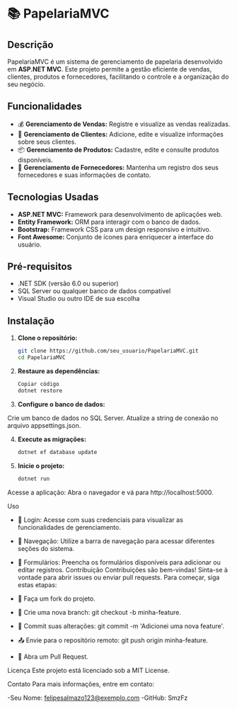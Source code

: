
# 📚 PapelariaMVC

## Descrição
PapelariaMVC é um sistema de gerenciamento de papelaria desenvolvido em **ASP.NET MVC**. Este projeto permite a gestão eficiente de vendas, clientes, produtos e fornecedores, facilitando o controle e a organização do seu negócio.

## Funcionalidades
- 💰 **Gerenciamento de Vendas:** Registre e visualize as vendas realizadas.
- 👥 **Gerenciamento de Clientes:** Adicione, edite e visualize informações sobre seus clientes.
- 📦 **Gerenciamento de Produtos:** Cadastre, edite e consulte produtos disponíveis.
- 🏢 **Gerenciamento de Fornecedores:** Mantenha um registro dos seus fornecedores e suas informações de contato.

## Tecnologias Usadas
- **ASP.NET MVC:** Framework para desenvolvimento de aplicações web.
- **Entity Framework:** ORM para interagir com o banco de dados.
- **Bootstrap:** Framework CSS para um design responsivo e intuitivo.
- **Font Awesome:** Conjunto de ícones para enriquecer a interface do usuário.

## Pré-requisitos
- .NET SDK (versão 6.0 ou superior)
- SQL Server ou qualquer banco de dados compatível
- Visual Studio ou outro IDE de sua escolha

## Instalação

1. **Clone o repositório:**
   ```bash
   git clone https://github.com/seu_usuario/PapelariaMVC.git
   cd PapelariaMVC
2. **Restaure as dependências:**

   ```bash
   Copiar código
   dotnet restore

3. **Configure o banco de dados:**

Crie um banco de dados no SQL Server.
Atualize a string de conexão no arquivo appsettings.json.


4. **Execute as migrações:**

   ```bash
   dotnet ef database update
   
5. **Inicie o projeto:**

   ```bash
   dotnet run
Acesse a aplicação: Abra o navegador e vá para http://localhost:5000.

Uso
- 🔑 Login: Acesse com suas credenciais para visualizar as funcionalidades de gerenciamento.
- 🧭 Navegação: Utilize a barra de navegação para acessar diferentes seções do sistema.
- 📝 Formulários: Preencha os formulários disponíveis para adicionar ou editar registros.
Contribuição
Contribuições são bem-vindas! Sinta-se à vontade para abrir issues ou enviar pull requests. Para começar, siga estas etapas:

- 🍴 Faça um fork do projeto.
- 🌿 Crie uma nova branch: git checkout -b minha-feature.
- 💾 Commit suas alterações: git commit -m 'Adicionei uma nova feature'.
- 📤 Envie para o repositório remoto: git push origin minha-feature.
- 🔄 Abra um Pull Request.

  
Licença
Este projeto está licenciado sob a MIT License.

Contato
Para mais informações, entre em contato:

-Seu Nome: felipesalmazo123@exemplo.com
-GitHub: SmzFz

